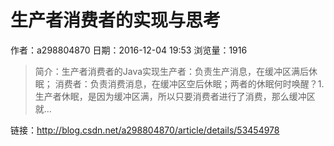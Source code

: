 # 生产者消费者的实现与思考
作者：a298804870
日期：2016-12-04 19:53
浏览量：1916
> 简介：生产者消费者的Java实现生产者：负责生产消息，在缓冲区满后休眠； 
消费者：负责消费消息，在缓冲区空后休眠；两者的休眠何时唤醒？1.生产者休眠，是因为缓冲区满，所以只要消费者进行了消费，那么缓冲区就...

 链接：http://blog.csdn.net/a298804870/article/details/53454978
